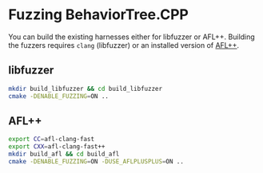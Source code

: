 # Fuzzing BehaviorTree.CPP

You can build the existing harnesses either for libfuzzer or AFL++.
Building the fuzzers requires `clang` (libfuzzer) or an installed version
of [AFL++](https://github.com/AFLplusplus/AFLplusplus).

## libfuzzer

```bash
mkdir build_libfuzzer && cd build_libfuzzer
cmake -DENABLE_FUZZING=ON ..
```

## AFL++

```bash
export CC=afl-clang-fast
export CXX=afl-clang-fast++
mkdir build_afl && cd build_afl
cmake -DENABLE_FUZZING=ON -DUSE_AFLPLUSPLUS=ON ..
```
